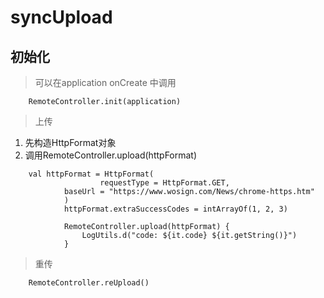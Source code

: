 # syncUpload

## 初始化
> 可以在application onCreate 中调用
```
    RemoteController.init(application)
```

> 上传
1. 先构造HttpFormat对象
2. 调用RemoteController.upload(httpFormat)
```
    val httpFormat = HttpFormat(
                    requestType = HttpFormat.GET,
            baseUrl = "https://www.wosign.com/News/chrome-https.htm"
            )
            httpFormat.extraSuccessCodes = intArrayOf(1, 2, 3)

            RemoteController.upload(httpFormat) {
                LogUtils.d("code: ${it.code} ${it.getString()}")
            }
```

> 重传
```
    RemoteController.reUpload()
```




